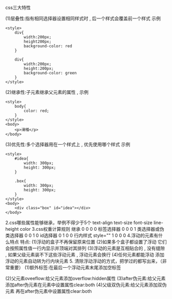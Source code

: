 css三大特性

(1)层叠性:指有相同选择器设置相同样式时 , 后一个样式会覆盖前一个样式
    示例

    <style>
        div{
            width:200px;
            height200px;
            background-color: red
        }

        div{
            width:200px;
            height:200px;
            background-color: green
        }
    </style>


(2)继承性:子元素继承父元素的属性 ,
    示例

    <style>
        body{
            color: red;
        }
    </style>
    <body>
        <p>滑稽</p>
    </body>

(3)优先性:多个选择器用在一个样式上 , 优先使用哪个样式
    示例

    <style>
        #idea{
            width: 300px;
            height: 300px;
        }

        .box{
            width: 300px;
            height: 300px;
        }
    </style>
    <body>
        <div class="box" id="idea"></div>
    </body>
2.css哪些属性能够继承，举例不得少于5个
text-align
text-size
font-size
line-height
color
3.css权重计算规则
继承 0 0 0 0
标签选择器 0 0 0 1
类选择器或伪类选择器 0 0 1 0
id选择器 0 1 0 0
行内样式 style="" 1 0 0 0
4.浮动的元素有什么特点
特点:
(1)浮动的盒子不再保留原来位置
(2)如果多个盒子都设置了浮动 它们会按照属性值一行内显示并顶端对其排列
(3)浮动的元素是互相贴合的 , 没有缝隙 , 如果父级元素装不下这些浮动元素 , 浮动元素会换行
(4)任何元素都能浮动  添加浮动的元素自动转为行内块元素
5. 清除浮动浮动的方式，把学过的都写出来，（非常重要）
(1)额外标签:在最后一个浮动元素末尾添加空标签 <div style="clear:both">
(2)父元素oveeflow:给父元素添加overflow:hidden属性
(3)after伪元素:给父元素添加after伪元素在元素中设置属性clear:both
(4)父级双伪元素:给父元素添加双伪元素  再在after伪元素中设置属性clear:both